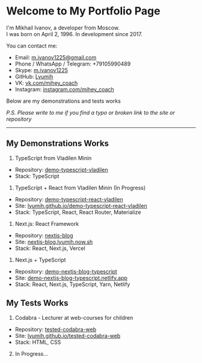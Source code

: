 # Welcome to My Portfolio Page
I'm Mikhail Ivanov, a developer from Moscow.  
I was born on April 2, 1996. In development since 2017.
  
You can contact me:
- Email: m.ivanov1225@gmail.com
- Phone / WhatsApp / Telegram: +79105990489
- Skype: [m.ivanov1225](https://join.skype.com/invite/hEuh3DS9FeGF)
- GitHub: [Lyumih](https://github.com/Lyumih)
- VK: [vk.com/mihey_coach](https://vk.com/mihey_coach)
- Instagram: [instagram.com/mihey_coach](https://www.instagram.com/mihey_coach/)

Below are my demonstrations and tests works

*P.S. Please write to me if you find a typo or broken link to the site or repository*

---

## My Demonstrations Works
1. TypeScript from Vladilen Minin
- Repository: [demo-typescript-vladilen](https://github.com/Lyumih/demo-typescript-vladilen)
- Stack: TypeScript

1. TypeScript + React from Vladilen Minin (In Progress)
- Repository: [demo-typescript-react-vladilen](https://github.com/Lyumih/demo-typescript-react-vladilen)
- Site: [lyumih.github.io/demo-typescript-react-vladilen](https://lyumih.github.io/demo-typescript-react-vladilen/)
- Stack: TypeScript, React, React Router, Materialize 

1. Next.js: React Framework
- Repository: [nextjs-blog](https://github.com/Lyumih/nextjs-blog)
- Site: [nextjs-blog.lyumih.now.sh](https://nextjs-blog.lyumih.now.sh/)
- Stack: React, Next.js, Vercel

1. Next.js + TypeScript
- Repository: [demo-nextjs-blog-typescript](https://github.com/Lyumih/demo-nextjs-blog-typescript)
- Site: [demo-nextjs-blog-typescript.netlify.app](https://demo-nextjs-blog-typescript.netlify.app/)
- Stack: React, Next.js, TypeScript, Yarn, Netlify

## My Tests Works
1. Codabra - Lecturer at web-courses for children
- Repository: [tested-codabra-web](https://github.com/Lyumih/tested-codabra-web)
- Site: [lyumih.github.io/tested-codabra-web](https://lyumih.github.io/tested-codabra-web/)
- Stack: HTML, CSS

2. In Progress...
